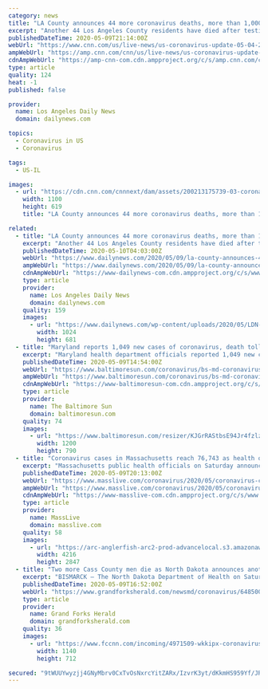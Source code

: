 ```yaml
---
category: news
title: "LA County announces 44 more coronavirus deaths, more than 1,000 new cases"
excerpt: "Another 44 Los Angeles County residents have died after testing positive for the coronavirus, officials announced Saturday, May 9, bringing the county’s death toll to 1,512. The county’s Public Health Department also reported 1,"
publishedDateTime: 2020-05-09T21:14:00Z
webUrl: "https://www.cnn.com/us/live-news/us-coronavirus-update-05-04-20/h_17b8da66f77197b8ddec455b3baad2b8"
ampWebUrl: "https://amp.cnn.com/cnn/us/live-news/us-coronavirus-update-05-04-20/index.html"
cdnAmpWebUrl: "https://amp-cnn-com.cdn.ampproject.org/c/s/amp.cnn.com/cnn/us/live-news/us-coronavirus-update-05-04-20/index.html"
type: article
quality: 124
heat: -1
published: false

provider:
  name: Los Angeles Daily News
  domain: dailynews.com

topics:
  - Coronavirus in US
  - Coronavirus

tags:
  - US-IL

images:
  - url: "https://cdn.cnn.com/cnnnext/dam/assets/200213175739-03-coronavirus-0213-super-tease.jpg"
    width: 1100
    height: 619
    title: "LA County announces 44 more coronavirus deaths, more than 1,000 new cases"

related:
  - title: "LA County announces 44 more coronavirus deaths, more than 1,000 new cases"
    excerpt: "Another 44 Los Angeles County residents have died after testing positive for the coronavirus, officials announced Saturday, May 9, bringing the county’s death toll to 1,512. The county’s Public Health Department also reported 1,"
    publishedDateTime: 2020-05-10T04:03:00Z
    webUrl: "https://www.dailynews.com/2020/05/09/la-county-announces-44-more-coronavirus-deaths-more-than-1000-new-cases/"
    ampWebUrl: "https://www.dailynews.com/2020/05/09/la-county-announces-44-more-coronavirus-deaths-more-than-1000-new-cases/amp/"
    cdnAmpWebUrl: "https://www-dailynews-com.cdn.ampproject.org/c/s/www.dailynews.com/2020/05/09/la-county-announces-44-more-coronavirus-deaths-more-than-1000-new-cases/amp/"
    type: article
    provider:
      name: Los Angeles Daily News
      domain: dailynews.com
    quality: 159
    images:
      - url: "https://www.dailynews.com/wp-content/uploads/2020/05/LDN-L-VIRUS-LA-0313-01-SR-1.jpg?w=1024&h=682"
        width: 1024
        height: 681
  - title: "Maryland reports 1,049 new cases of coronavirus, death toll reaches 1,510"
    excerpt: "Maryland health department officials reported 1,049 new confirmed cases of the coronavirus Saturday, a slightly lower count than the previous day, bringing the total to 31,534."
    publishedDateTime: 2020-05-09T14:54:00Z
    webUrl: "https://www.baltimoresun.com/coronavirus/bs-md-coronavirus-cases-saturday-20200509-5ygzftilhbfjxjfv3nsw7licgq-story.html"
    ampWebUrl: "https://www.baltimoresun.com/coronavirus/bs-md-coronavirus-cases-saturday-20200509-5ygzftilhbfjxjfv3nsw7licgq-story.html?outputType=amp"
    cdnAmpWebUrl: "https://www-baltimoresun-com.cdn.ampproject.org/c/s/www.baltimoresun.com/coronavirus/bs-md-coronavirus-cases-saturday-20200509-5ygzftilhbfjxjfv3nsw7licgq-story.html?outputType=amp"
    type: article
    provider:
      name: The Baltimore Sun
      domain: baltimoresun.com
    quality: 74
    images:
      - url: "https://www.baltimoresun.com/resizer/KJGrRAStbsE94Jr4fzlzhrWO3N4=/1200x0/top/arc-anglerfish-arc2-prod-tronc.s3.amazonaws.com/public/NFV5CHYGBVF7TPIJYJCWWXI3VI.jpg"
        width: 1200
        height: 790
  - title: "Coronavirus cases in Massachusetts reach 76,743 as health officials announce 138 more deaths on Saturday"
    excerpt: "Massachusetts public health officials on Saturday announced an additional 138 deaths from illness related to COVID-19, bringing the total fatalities in Massachusetts to 4,840. The Department of Public Health also counted an additional 1,"
    publishedDateTime: 2020-05-09T20:13:00Z
    webUrl: "https://www.masslive.com/coronavirus/2020/05/coronavirus-cases-in-massachusetts-reach-76743-as-health-officials-announce-138-more-deaths-on-saturday.html"
    ampWebUrl: "https://www.masslive.com/coronavirus/2020/05/coronavirus-cases-in-massachusetts-reach-76743-as-health-officials-announce-138-more-deaths-on-saturday.html?outputType=amp"
    cdnAmpWebUrl: "https://www-masslive-com.cdn.ampproject.org/c/s/www.masslive.com/coronavirus/2020/05/coronavirus-cases-in-massachusetts-reach-76743-as-health-officials-announce-138-more-deaths-on-saturday.html?outputType=amp"
    type: article
    provider:
      name: MassLive
      domain: masslive.com
    quality: 58
    images:
      - url: "https://arc-anglerfish-arc2-prod-advancelocal.s3.amazonaws.com/public/ICMWH6Y6RVASVNT7SBV4F5WTYI.jpg"
        width: 4216
        height: 2847
  - title: "Two more Cass County men die as North Dakota announces another low-testing day"
    excerpt: "BISMARCK — The North Dakota Department of Health on Saturday, May 9, announced two more Cass County residents have died from COVID-19, the illness caused by coronavirus. Thirty-five North Dakotans have now died from the illness that has claimed more than 78,000 lives nationwide. One of the deceased residents announced Saturday was in a man in ..."
    publishedDateTime: 2020-05-09T16:52:00Z
    webUrl: "https://www.grandforksherald.com/newsmd/coronavirus/6485000-Two-more-Cass-County-men-die-as-North-Dakota-announces-another-low-testing-day"
    type: article
    provider:
      name: Grand Forks Herald
      domain: grandforksherald.com
    quality: 36
    images:
      - url: "https://www.fccnn.com/incoming/4971509-wkkipx-coronavirus-covid-19-nih4.jpg/alternates/BASE_LANDSCAPE/coronavirus-covid-19-nih4.jpg"
        width: 1140
        height: 712

secured: "9tWUUYwyzjj4GNyMbrv0CxTvOsNxrcYitZARx/IzvrK3yt/dKkmHS959Yf/JR1AaA5viYy2nt6sbe3df2XAVNOoCV4+WZ7mEr1qT2eUyuMW7HnTwjXzIuVfLMHClEA95dlcJqsXrwA0zP+W8MeNUw5lS/sPt6GxKNuqDjkxqZSus/3QSiYy9CPUCP+lRVASUA5Om1yxGNpi9oPZuDxC150mxgJGHSBbhop3zLcVAdjnvqyCxcJqKFuREWdZCpwZYc8ycyoe0Zvi5cg5hHIIzEJw9O+EMEH81PZ3Lo4sH5ZSEiji1o26SBBRaDABzLrrACfxLNPd8egSVeKdHLXledCsCEwr7Zl/pzsylHKRXOErY2qJYmk2a3djnBp+0AQLqAz+/EMG1Vy3hRjyopG4GVNszr2EPu4tXcAriakcGJVn2iAYCs0Qj8TTnXZM5/Qq+bCRecioNgY/k7yd3OiRCun0r0s0Al+CbEr+OSKfdBYc=;SzXns2z2OAugfu7WGtxBbQ=="
---
```


